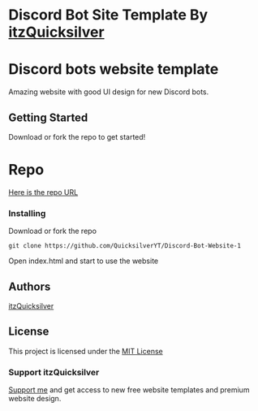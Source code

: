 # Discord Bot Site Template By [itzQuicksilver](https://github.com/QuicksilverYT)

# Discord bots website template

Amazing website with good UI design for new Discord bots.


## Getting Started

Download or fork the repo to get started!

# Repo
[Here is the repo URL](https://replit.com/@Abhinav-SinghS2/Discord-Bot-Template-By-itzQuicksilver)

### Installing

Download or fork the repo

```
git clone https://github.com/QuicksilverYT/Discord-Bot-Website-1
```

Open index.html and start to use the website 


## Authors

[itzQuicksilver](https://github.com/quicksilveryt)

## License

This project is licensed under the [MIT License](#)

### Support itzQuicksilver

[Support me](https://discord.gg/TaynAW9WXt) and get access to new free website templates and premium website design.

